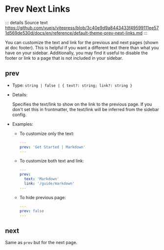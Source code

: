 # Prev Next Links

::: details Source text
https://github.com/vuejs/vitepress/blob/3c40e9d9a8443433f49599111ee571d569de530d/docs/en/reference/default-theme-prev-next-links.md
:::

You can customize the text and link for the previous and next pages (shown at doc footer). This is helpful if you want a different text there than what you have on your sidebar. Additionally, you may find it useful to disable the footer or link to a page that is not included in your sidebar.

## prev

- Type: `string | false | { text?: string; link?: string }`

- Details:

  Specifies the text/link to show on the link to the previous page. If you don't set this in frontmatter, the text/link will be inferred from the sidebar config.

- Examples:

  - To customize only the text:

    ```yaml
    ---
    prev: 'Get Started | Markdown'
    ---
    ```

  - To customize both text and link:

    ```yaml
    ---
    prev:
      text: 'Markdown'
      link: '/guide/markdown'
    ---
    ```

  - To hide previous page:

    ```yaml
    ---
    prev: false
    ---
    ```

## next

Same as `prev` but for the next page.
